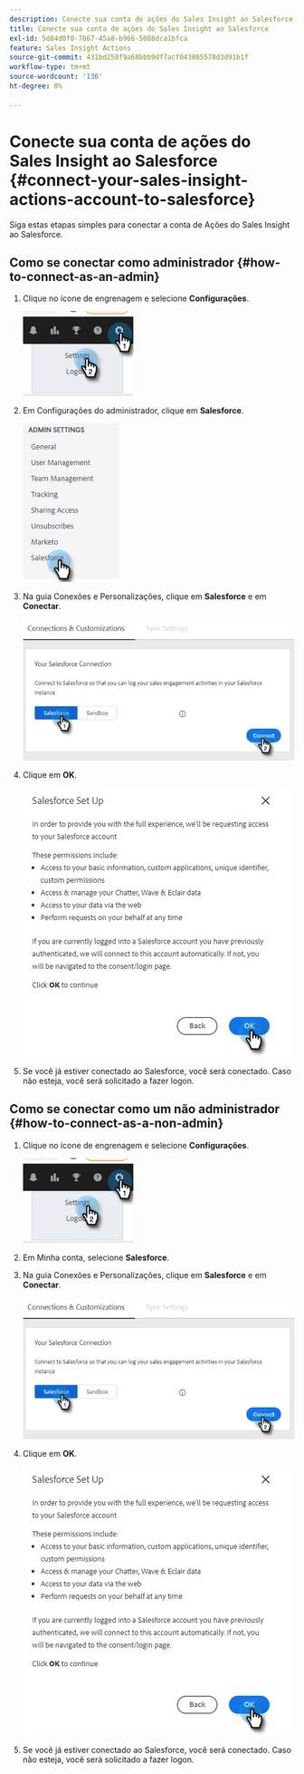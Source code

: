 ```yaml
---
description: Conecte sua conta de ações do Sales Insight ao Salesforce - Documentação do Marketo - Documentação do produto
title: Conecte sua conta de ações do Sales Insight ao Salesforce
exl-id: 5d84d0f0-7867-45a8-b966-5088dca1bfca
feature: Sales Insight Actions
source-git-commit: 431bd258f9a68bbb9df7acf043085578d3d91b1f
workflow-type: tm+mt
source-wordcount: '136'
ht-degree: 0%

---
```


# Conecte sua conta de ações do Sales Insight ao Salesforce {#connect-your-sales-insight-actions-account-to-salesforce}

Siga estas etapas simples para conectar a conta de Ações do Sales Insight ao Salesforce.

## Como se conectar como administrador {#how-to-connect-as-an-admin}

1. Clique no ícone de engrenagem e selecione **Configurações**.

   ![](assets/connect-your-marketo-sales-account-to-salesforce-1.png)

1. Em Configurações do administrador, clique em **Salesforce**.

   ![](assets/connect-your-marketo-sales-account-to-salesforce-2.png)

1. Na guia Conexões e Personalizações, clique em **Salesforce** e em **Conectar**.

   ![](assets/connect-your-marketo-sales-account-to-salesforce-3.png)

1. Clique em **OK**.

   ![](assets/connect-your-marketo-sales-account-to-salesforce-4.png)

1. Se você já estiver conectado ao Salesforce, você será conectado. Caso não esteja, você será solicitado a fazer logon.

## Como se conectar como um não administrador {#how-to-connect-as-a-non-admin}

1. Clique no ícone de engrenagem e selecione **Configurações**.

   ![](assets/connect-your-marketo-sales-account-to-salesforce-5.png)

1. Em Minha conta, selecione **Salesforce**.

1. Na guia Conexões e Personalizações, clique em **Salesforce** e em **Conectar**.

   ![](assets/connect-your-marketo-sales-account-to-salesforce-7.png)

1. Clique em **OK**.

   ![](assets/connect-your-marketo-sales-account-to-salesforce-8.png)

1. Se você já estiver conectado ao Salesforce, você será conectado. Caso não esteja, você será solicitado a fazer logon.

